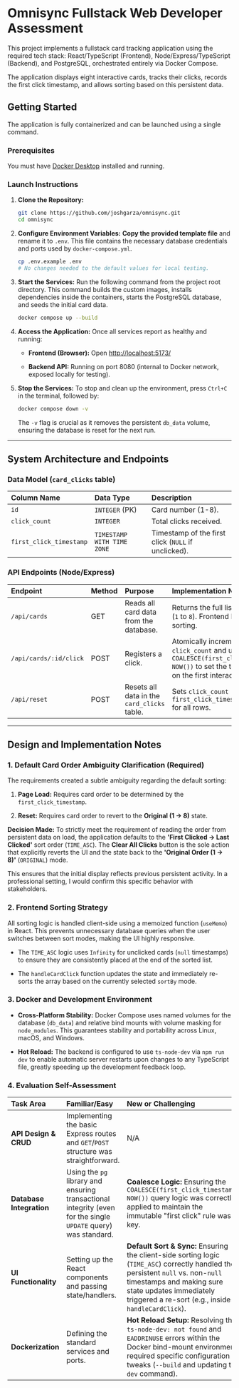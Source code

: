 # Omnisync Fullstack Web Developer Assessment

This project implements a fullstack card tracking application using the required tech stack: React/TypeScript (Frontend), Node/Express/TypeScript (Backend), and PostgreSQL, orchestrated entirely via Docker Compose.

The application displays eight interactive cards, tracks their clicks, records the first click timestamp, and allows sorting based on this persistent data.

## Getting Started

The application is fully containerized and can be launched using a single command.

### Prerequisites

You must have [Docker Desktop](https://www.docker.com/products/docker-desktop/) installed and running.

### Launch Instructions

1. **Clone the Repository:**

   ```bash
   git clone https://github.com/joshgarza/omnisync.git
   cd omnisync
   ```

2. **Configure Environment Variables:**
   **Copy the provided template file** and rename it to `.env`. This file contains the necessary database credentials and ports used by `docker-compose.yml`.

   ```bash
   cp .env.example .env
   # No changes needed to the default values for local testing.
   ```

3. **Start the Services:**
   Run the following command from the project root directory. This command builds the custom images, installs dependencies inside the containers, starts the PostgreSQL database, and seeds the initial card data.

   ```bash
   docker compose up --build
   ```

4. **Access the Application:**
   Once all services report as healthy and running:
   - **Frontend (Browser):** Open [http://localhost:5173/](https://www.google.com/search?q=http://localhost:5173/)

   - **Backend API:** Running on port 8080 (internal to Docker network, exposed locally for testing).

5. **Stop the Services:**
   To stop and clean up the environment, press `Ctrl+C` in the terminal, followed by:

   ```bash
   docker compose down -v
   ```

   The `-v` flag is crucial as it removes the persistent `db_data` volume, ensuring the database is reset for the next run.

---

## System Architecture and Endpoints

### Data Model (`card_clicks` table)

| Column Name             | Data Type                  | Description                                         |
| :---------------------- | :------------------------- | :-------------------------------------------------- |
| `id`                    | `INTEGER` (PK)             | Card number (1-8).                                  |
| `click_count`           | `INTEGER`                  | Total clicks received.                              |
| `first_click_timestamp` | `TIMESTAMP WITH TIME ZONE` | Timestamp of the first click (`NULL` if unclicked). |

### API Endpoints (Node/Express)

| Endpoint               | Method | Purpose                                     | Implementation Notes                                                                                                                      |
| :--------------------- | :----- | :------------------------------------------ | :---------------------------------------------------------------------------------------------------------------------------------------- |
| `/api/cards`           | GET    | Reads all card data from the database.      | Returns the full list, ordered by ID (`1` to `8`). Frontend handles runtime sorting.                                                      |
| `/api/cards/:id/click` | POST   | Registers a click.                          | Atomically increments `click_count` and uses `COALESCE(first_click_timestamp, NOW())` to set the timestamp only on the first interaction. |
| `/api/reset`           | POST   | Resets all data in the `card_clicks` table. | Sets `click_count = 0` and `first_click_timestamp = NULL` for all rows.                                                                   |

---

## Design and Implementation Notes

### 1\. Default Card Order Ambiguity Clarification (Required)

The requirements created a subtle ambiguity regarding the default sorting:

1.  **Page Load:** Requires card order to be determined by the `first_click_timestamp`.

2.  **Reset:** Requires card order to revert to the **Original (1 → 8)** state.

**Decision Made:**
To strictly meet the requirement of reading the order from persistent data on load, the application defaults to the **'First Clicked → Last Clicked'** sort order (`TIME_ASC`). The **Clear All Clicks** button is the sole action that explicitly reverts the UI and the state back to the **'Original Order (1 → 8)'** (`ORIGINAL`) mode.

This ensures that the initial display reflects previous persistent activity. In a professional setting, I would confirm this specific behavior with stakeholders.

### 2\. Frontend Sorting Strategy

All sorting logic is handled client-side using a memoized function (`useMemo`) in React. This prevents unnecessary database queries when the user switches between sort modes, making the UI highly responsive.

- The `TIME_ASC` logic uses `Infinity` for unclicked cards (`null` timestamps) to ensure they are consistently placed at the end of the sorted list.

- The `handleCardClick` function updates the state and immediately re-sorts the array based on the currently selected `sortBy` mode.

### 3\. Docker and Development Environment

- **Cross-Platform Stability:** Docker Compose uses named volumes for the database (`db_data`) and relative bind mounts with volume masking for `node_modules`. This guarantees stability and portability across Linux, macOS, and Windows.

- **Hot Reload:** The backend is configured to use `ts-node-dev` via `npm run dev` to enable automatic server restarts upon changes to any TypeScript file, greatly speeding up the development feedback loop.

### 4\. Evaluation Self-Assessment

| Task Area                | Familiar/Easy                                                                                                  | New or Challenging                                                                                                                                                                                                                             |
| :----------------------- | :------------------------------------------------------------------------------------------------------------- | :--------------------------------------------------------------------------------------------------------------------------------------------------------------------------------------------------------------------------------------------- |
| **API Design & CRUD**    | Implementing the basic Express routes and `GET`/`POST` structure was straightforward.                          | N/A                                                                                                                                                                                                                                            |
| **Database Integration** | Using the `pg` library and ensuring transactional integrity (even for the single `UPDATE` query) was standard. | **Coalesce Logic:** Ensuring the `COALESCE(first_click_timestamp, NOW())` query logic was correctly applied to maintain the immutable "first click" rule was key.                                                                              |
| **UI Functionality**     | Setting up the React components and passing state/handlers.                                                    | **Default Sort & Sync:** Ensuring the client-side sorting logic (`TIME_ASC`) correctly handled the persistent `null` vs. non-`null` timestamps and making sure state updates immediately triggered a re-sort (e.g., inside `handleCardClick`). |
| **Dockerization**        | Defining the standard services and ports.                                                                      | **Hot Reload Setup:** Resolving the `ts-node-dev: not found` and `EADDRINUSE` errors within the Docker bind-mount environment required specific configuration tweaks (`--build` and updating the `dev` command).                               |
